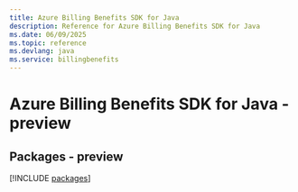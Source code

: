 ```yaml
---
title: Azure Billing Benefits SDK for Java
description: Reference for Azure Billing Benefits SDK for Java
ms.date: 06/09/2025
ms.topic: reference
ms.devlang: java
ms.service: billingbenefits
---
```

# Azure Billing Benefits SDK for Java - preview
## Packages - preview
[!INCLUDE [packages](billing-benefits-index.md)]